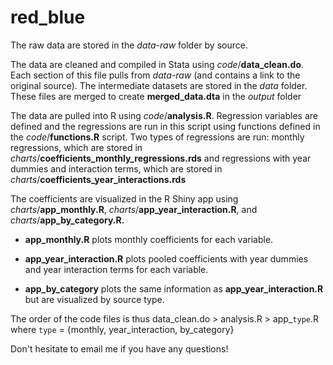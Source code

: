 # red_blue

The raw data are stored in the *data-raw* folder by source.

The data are cleaned and compiled in Stata using *code*/**data_clean.do**. Each section of this file pulls from *data-raw* (and contains a link to the original source). The intermediate datasets are stored in the *data* folder. These files are merged to create **merged_data.dta** in the *output* folder

The data are pulled into R using *code*/**analysis.R**. Regression variables are defined and the regressions are run in this script using functions defined in the *code*/**functions.R** script. Two types of regressions are run: monthly regressions, which are stored in *charts*/**coefficients_monthly_regressions.rds** and regressions with year dummies and interaction terms, which are stored in *charts*/**coefficients_year_interactions.rds**

The coefficients are visualized in the R Shiny app using *charts*/**app_monthly.R**, *charts*/**app_year_interaction.R**, and *charts*/**app_by_category.R.**

-   **app_monthly.R** plots monthly coefficients for each variable.

-   **app_year_interaction.R** plots pooled coefficients with year dummies and year interaction terms for each variable.

-   **app_by_category** plots the same information as **app_year_interaction.R** but are visualized by source type.

The order of the code files is thus data_clean.do \> analysis.R \> app\_`type`.R where `type` = {monthly, year_interaction, by_category}

Don't hesitate to email me if you have any questions!
